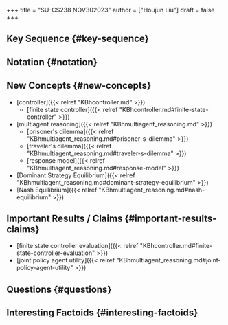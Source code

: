 +++
title = "SU-CS238 NOV302023"
author = ["Houjun Liu"]
draft = false
+++

## Key Sequence {#key-sequence}


## Notation {#notation}


## New Concepts {#new-concepts}

-   [controller]({{< relref "KBhcontroller.md" >}})
    -   [finite state controller]({{< relref "KBhcontroller.md#finite-state-controller" >}})
-   [multiagent reasoning]({{< relref "KBhmultiagent_reasoning.md" >}})
    -   [prisoner's dilemma]({{< relref "KBhmultiagent_reasoning.md#prisoner-s-dilemma" >}})
    -   [traveler's dilemma]({{< relref "KBhmultiagent_reasoning.md#traveler-s-dilemma" >}})
    -   [response model]({{< relref "KBhmultiagent_reasoning.md#response-model" >}})
-   [Dominant Strategy Equilibrium]({{< relref "KBhmultiagent_reasoning.md#dominant-strategy-equilibrium" >}})
-   [Nash Equilibrium]({{< relref "KBhmultiagent_reasoning.md#nash-equilibrium" >}})


## Important Results / Claims {#important-results-claims}

-   [finite state controller evaluation]({{< relref "KBhcontroller.md#finite-state-controller-evaluation" >}})
-   [joint policy agent utility]({{< relref "KBhmultiagent_reasoning.md#joint-policy-agent-utility" >}})


## Questions {#questions}


## Interesting Factoids {#interesting-factoids}
